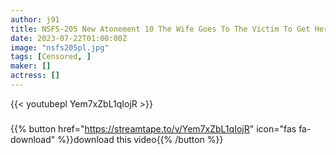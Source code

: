 ```yaml
---
author: j91
title: NSFS-205 New Atonement 10 The Wife Goes To The Victim To Get Her Husband Forgive… Aika Nagano
date: 2023-07-22T01:00:00Z
image: "nsfs205pl.jpg"
tags: [Censored, ]
maker: []
actress: []
---
```



{{< youtubepl Yem7xZbL1qIojR >}}
###

{{% button href="https://streamtape.to/v/Yem7xZbL1qIojR" icon="fas fa-download" %}}download this video{{% /button %}}
